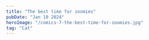 ```yaml
---
title: "The best time for zoomies"
pubDate: "Jan 10 2024"
heroImage: "/comics-7-the-best-time-for-zoomies.jpg"
tag: "Cat"
---
```

